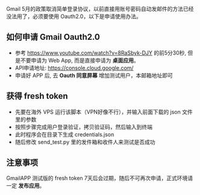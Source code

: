 Gmail 5月的政策取消简单登录协议，以前直接用账号密码自动发邮件的方法已经没法用了，必须要使用 Oauth2.0，以下是申请使用办法。

## 如何申请 Gmail Oauth2.0
- 参考 https://www.youtube.com/watch?v=8RaSbyk-DJY 的前5分30秒, 但是不要申请为 Web App, 而是直接申请为 **桌面应用**。
- API申请地址: https://console.cloud.google.com/
- 申请好 APP 后, 去 **Oauth 同意屏幕** 增加测试用户，本邮箱地址即可

## 获得 fresh token

- 先要在海外 VPS 运行该脚本（VPN好像不行），并输入前面下载的 json 文件里的参数
- 按照步骤完成用户登录验证，拷贝验证码，然后输入到终端
- 此时程序会在目录下生成 credentials.json
- 随后修改 send_test.py 里的发件箱和收件人来测试是否成功

## 注意事项
GmailAPP 测试版的 fresh token 7天后会过期，随后不可再次申请，正式环境请一定 **发布应用**。